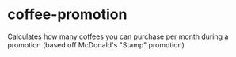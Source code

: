 # coffee-promotion
Calculates how many coffees you can purchase per month during a promotion (based off McDonald's "Stamp" promotion)
